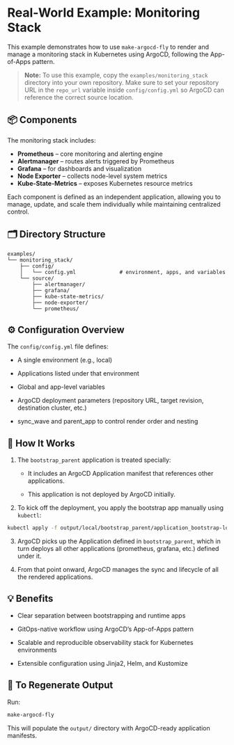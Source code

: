 # Real-World Example: Monitoring Stack

This example demonstrates how to use `make-argocd-fly` to render and manage a monitoring stack in Kubernetes using ArgoCD, following the App-of-Apps pattern.
> **Note:**
> To use this example, copy the `examples/monitoring_stack` directory into your own repository.
> Make sure to set your repository URL in the `repo_url` variable inside `config/config.yml` so ArgoCD can reference the correct source location.
## 📦 Components

The monitoring stack includes:

- **Prometheus** – core monitoring and alerting engine
- **Alertmanager** – routes alerts triggered by Prometheus
- **Grafana** – for dashboards and visualization
- **Node Exporter** – collects node-level system metrics
- **Kube-State-Metrics** – exposes Kubernetes resource metrics

Each component is defined as an independent application, allowing you to manage, update, and scale them individually while maintaining centralized control.

## 🗂 Directory Structure

```text
examples/
└── monitoring_stack/
    ├── config/
    │   └── config.yml              # environment, apps, and variables
    └── source/
        ├── alertmanager/
        ├── grafana/
        ├── kube-state-metrics/
        ├── node-exporter/
        └── prometheus/
```

## ⚙️ Configuration Overview
The `config/config.yml` file defines:

- A single environment (e.g., local)

- Applications listed under that environment

- Global and app-level variables

- ArgoCD deployment parameters (repository URL, target revision, destination cluster, etc.)

- sync_wave and parent_app to control render order and nesting

## 🚀 How It Works
1. The `bootstrap_parent` application is treated specially:

   - It includes an ArgoCD Application manifest that references other applications.

   - This application is not deployed by ArgoCD initially.

2. To kick off the deployment, you apply the bootstrap app manually using `kubectl`:

```bash
kubectl apply -f output/local/bootstrap_parent/application_bootstrap-local.yml
```

3. ArgoCD picks up the Application defined in `bootstrap_parent`, which in turn deploys all other applications (prometheus, grafana, etc.) defined under it.

4. From that point onward, ArgoCD manages the sync and lifecycle of all the rendered applications.

## 💡 Benefits
- Clear separation between bootstrapping and runtime apps

- GitOps-native workflow using ArgoCD’s App-of-Apps pattern

- Scalable and reproducible observability stack for Kubernetes environments

- Extensible configuration using Jinja2, Helm, and Kustomize

## 🔁 To Regenerate Output
Run:

```bash
make-argocd-fly
```

This will populate the `output/` directory with ArgoCD-ready application manifests.
